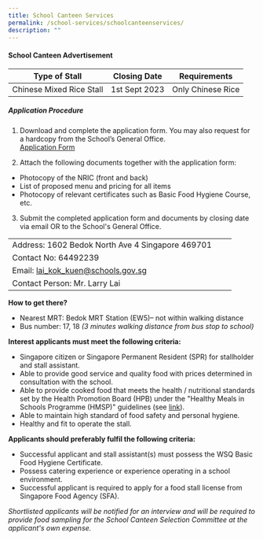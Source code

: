 ```yaml
---
title: School Canteen Services
permalink: /school-services/schoolcanteenservices/
description: ""
---
```

#### School Canteen Advertisement

| Type of Stall | Closing Date | Requirements |
| --- | --- | --- |
| Chinese Mixed Rice Stall | 1st Sept 2023 | Only Chinese Rice |
##### Application Procedure<br>
1. Download and complete the application form. You may also request for a hardcopy from the School’s General Office.<br>
[Application Form]()

2. Attach the following documents together with the application form:
- Photocopy of the NRIC (front and back) <br>
- List of proposed menu and pricing for all items <br>
- Photocopy of relevant certificates such as Basic Food Hygiene Course, etc. <br>
3. Submit the completed application form and documents by closing date via email OR to the School's General Office.

|  |  |  |
| --- | --- | --- |
| Address: 1602 Bedok North Ave 4 Singapore 469701 |  |  |
| Contact No: 64492239 |  |  |
| Email:&nbsp;[lai\_kok\_kuen@schools.gov.sg](mailto:lai_kok_kuen@schools.gov.sg) |  |  |
| Contact Person: Mr. Larry Lai |


**How to get there?**
* Nearest MRT: Bedok MRT Station (EW5)– not within walking distance
* Bus number: 17, 18 *(3 minutes walking distance from bus stop to school)* 

**Interest applicants must meet the following criteria:**
* Singapore citizen or Singapore Permanent Resident (SPR) for stallholder and stall assistant.
* Able to provide good service and quality food with prices determined in consultation with the school.
* Able to provide cooked food that meets the health / nutritional standards set by the Health Promotion Board (HPB) under the "Healthy Meals in Schools Programme (HMSP)" guidelines (see [link](https://www.hpb.gov.sg/schools/school-programmes/healthy-meals-in-schools-programme)).
* Able to maintain high standard of food safety and personal hygiene.
* Healthy and fit to operate the stall.


**Applicants should preferably fulfil the following criteria:**
* Successful applicant and stall assistant(s) must possess the WSQ Basic Food Hygiene Certificate.
* Possess catering experience or experience operating in a school environment.
* Successful applicant is required to apply for a food stall license from Singapore Food Agency (SFA). 

*Shortlisted applicants will be notified for an interview and will be required to provide food sampling for the School Canteen Selection Committee at the applicant's own expense.*